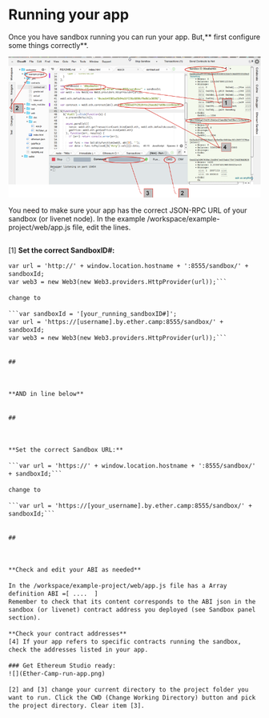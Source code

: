 # Running your app

Once you have sandbox running you can run your app. But,** first configure some things correctly**. 

![](Ether-Camp-run-app.png)

You need to make sure your app has the correct JSON-RPC URL of your sandbox (or livenet node). In the example /workspace/example-project/web/app.js file, edit the lines.

## 




[1] **Set the correct SandboxID#:**

```var sandboxId = '[somenumber]';
var url = 'http://' + window.location.hostname + ':8555/sandbox/' + sandboxId;
var web3 = new Web3(new Web3.providers.HttpProvider(url));```

change to

```var sandboxId = '[your_running_sandboxID#]';
var url = 'https://[username].by.ether.camp:8555/sandbox/' + sandboxId;
var web3 = new Web3(new Web3.providers.HttpProvider(url));```


## 



**AND in line below**


## 



**Set the correct Sandbox URL:**

```var url = 'https://' + window.location.hostname + ':8555/sandbox/' + sandboxId;```

change to

```var url = 'https://[your_username].by.ether.camp:8555/sandbox/' + sandboxId;```


## 



**Check and edit your ABI as needed**

In the /workspace/example-project/web/app.js file has a Array definition ABI =[ ....  ]
Remember to check that its content corresponds to the ABI json in the sandbox (or livenet) contract address you deployed (see Sandbox panel section).

**Check your contract addresses**
[4] If your app refers to specific contracts running the sandbox, check the addresses listed in your app.

### Get Ethereum Studio ready:
![](Ether-Camp-run-app.png)

[2] and [3] change your current directory to the project folder you want to run. Click the CWD (Change Working Directory) button and pick the project directory. Clear item [3].
